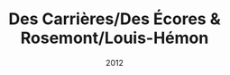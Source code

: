 ---
title: Des Carrières/Des Écores & Rosemont/Louis-Hémon
date: '2012'
type: ruelle_verte
district: rosemont
fill: [{"lat":45.54443,"lng":-73.588037},{"lat":45.545114,"lng":-73.587442},{"lat":45.54446,"lng":-73.586047},{"lat":45.543851,"lng":-73.586836}]
---
